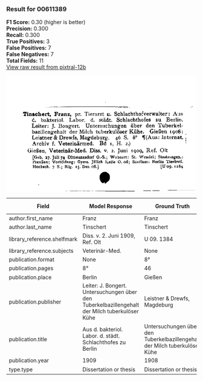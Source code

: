 ### Result for 00611389
**F1 Score:** 0.30 (higher is better)<br>**Precision:** 0.300<br>**Recall:** 0.300<br>**True Positives:** 3<br>**False Positives:** 7<br>**False Negatives:** 7<br>**Total Fields:** 11<br>[View raw result from pixtral-12b](https://github.com/RISE-UNIBAS/humanities_data_benchmark/blob/main/results/2025-10-01/T0186/request_T0186_00611389.json)

<img src="https://github.com/RISE-UNIBAS/humanities_data_benchmark/blob/main/benchmarks/zettelkatalog/images/00611389.jpg?raw=true" alt="00611389" width="600px">

| Field | Model Response | Ground Truth | Fuzzy Score | Match |
|-------|----------------|--------------|-------------|-------|
| author.first_name | Franz | Franz | 1.000 | ✅ |
| author.last_name | Tinschert | Tinschert | 1.000 | ✅ |
| library_reference.shelfmark | Diss. v. 2. Juni 1909, Ref. Olt | U 09. 1384 | 0.244 | ❌ |
| library_reference.subjects | Veterinär-Med. | None | 0.000 | ❌ |
| publication.format | None | 8° | 0.000 | ❌ |
| publication.pages | 8° | 46 | 0.000 | ❌ |
| publication.place | Berlin | Gießen | 0.333 | ❌ |
| publication.publisher | Leiter: J. Bongert. Untersuchungen über den Tuberkelbazillengehalt der Milch tuberkulöser Kühe | Leistner & Drewfs, Magdeburg | 0.311 | ❌ |
| publication.title | Aus d. bakteriol. Labor. d. städt. Schlachthofes zu Berlin | Untersuchungen über den Tuberkelbazillengehalt der Milch tuberkulöser Kühe | 0.318 | ❌ |
| publication.year | 1909 | 1908 | 0.750 | ❌ |
| type.type | Dissertation or thesis | Dissertation or thesis | 1.000 | ✅ |
